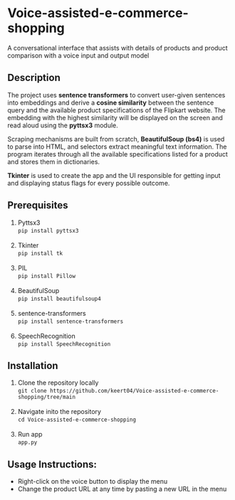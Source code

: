 # Voice-assisted-e-commerce-shopping
A conversational interface that assists with details of products and product comparison with a voice input and output model

## Description  
The project uses **sentence transformers** to convert user-given sentences into embeddings and derive a **cosine similarity** between the sentence query and the available product specifications of the Flipkart website. The embedding with the highest similarity will be displayed on the screen and read aloud using the **pyttsx3** module.

Scraping mechanisms are built from scratch, **BeautifulSoup (bs4)** is used to parse into HTML, and selectors extract meaningful text information. The program iterates through all the available specifications listed for a product and stores them in dictionaries.

**Tkinter** is used to create the app and the UI responsible for getting input and displaying status flags for every possible outcome. 

## Prerequisites
1. Pyttsx3  
   `pip install pyttsx3`
   <br> <br>
2. Tkinter  
   `pip install tk`
   <br> <br>
3. PIL  
   `pip install Pillow`
   <br> <br>
4. BeautifulSoup  
   `pip install beautifulsoup4`
   <br> <br>
5. sentence-transformers  
   `pip install sentence-transformers`
   <br> <br>
6. SpeechRecognition  
   `pip install SpeechRecognition`
   
## Installation

1. Clone the repository locally  
   `git clone https://github.com/keert04/Voice-assisted-e-commerce-shopping/tree/main`
   <br> <br>
2. Navigate inito the repository  
   `cd Voice-assisted-e-commerce-shopping`
   <br> <br>
3. Run app  
   `app.py`

## Usage Instructions:
* Right-click on the voice button to display the menu
* Change the product URL at any time by pasting a new URL in the menu

